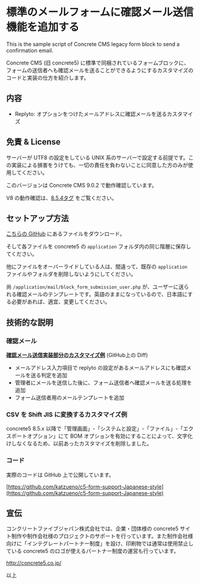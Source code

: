 # 標準のメールフォームに確認メール送信機能を追加する

This is the sample script of Concrete CMS legacy form block to send a confirmation email.

Concrete CMS (旧 concrete5) に標準で同梱されているフォームブロックに、フォームの送信者へも確認メールを送ることができるようにするカスタマイズのコードと実装の仕方を紹介します。

## 内容

- Replyto: オプションをつけたメールアドレスに確認メールを送るカスタマイズ

## 免責 & License

サーバーが UTF8 の設定をしている UNIX 系のサーバーで設定する前提です。この実装による損害をうけても、一切の責任を負わないことに同意した方のみが使用してください。

このバージョンは Concrete CMS 9.0.2 で動作確認しています。

V8 の動作確認は、[8.5.4タグ](https://github.com/katzueno/c5-form-support-Japanese-style/releases/tag/c8.5.4) をご覧ください。

## セットアップ方法

[こちらの GitHub](https://github.com/katzueno/c5-form-support-Japanese-style) にあるファイルをダウンロード。

そして各ファイルを concrete5 の `application` フォルダ内の同じ階層に保存してください。

他にファイルをオーバーライドしている人は、間違って、既存の `application` ファイルやフォルダを削除しないようにしてください。

尚 `/application/mail/block_form_submission_user.php` が、ユーザーに送られる確認メールのテンプレートです。英語のままになっているので、日本語にする必要があれば、適宜、変更してください。

## 技術的な説明

### 確認メール

**[確認メール送信実装部分のカスタマイズ例](https://github.com/katzueno/c5-form-support-Japanese-style/commit/3a6542ca656d6c21943d22a4568571e367050dd3)** (GitHub上の Diff)

- メールアドレス入力項目で replyto の設定があるメールアドレスにも確認メールを送る判定を追加
- 管理者にメールを送信した後に、フォーム送信者へ確認メールを送る処理を追加
- フォーム送信者用のメールテンプレートを追加

### CSV を Shift JIS に変換するカスタマイズ例

concrete5 8.5.x 以降で「管理画面」-「システムと設定」-「ファイル」-「エクスポートオプション」にて BOM オプションを有効にすることによって、文字化けしなくなるため、以前あったカスタマイズを削除しました。

### コード

実際のコードは GitHub 上で公開しています。

[https://github.com/katzueno/c5-form-support-Japanese-style](https://github.com/katzueno/c5-form-support-Japanese-style)

## 宣伝

コンクリートファイブジャパン株式会社では、企業・団体様の concrete5 サイト制作や制作会社様のプロジェクトのサポートを行っています。また制作会社様向けに「インテグレートパートナー制度」を設け、印刷物では通常は使用禁止している concrete5 のロゴが使えるパートナー制度の運営も行っています。

http://concrete5.co.jp/

以上